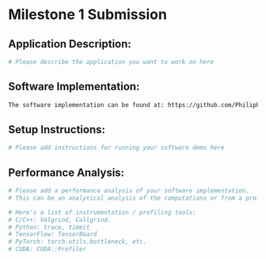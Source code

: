 # Milestone 1 Submission

## Application Description: 
```bash
# Please describe the application you want to work on here
```

## Software Implementation: 
```bash
The software implementation can be found at: https://github.com/PhilipPfeffer/sha_hash/blob/main/sha.py
```

## Setup Instructions:
```bash
# Please add instructions for running your software demo here
```

## Performance Analysis:
```bash
# Please add a performance analysis of your software implementation. 
# This can be an analytical analysis of the computations or from a profiling package (e.g. Tensorboard).

# Here's a list of instrumentation / profiling tools:
# C/C++: Valgrind, Callgrind.
# Python: trace, timeit
# TensorFlow: TensorBoard
# PyTorch: torch.utils.bottleneck, etc.
# CUDA: CUDA::Profiler
```
